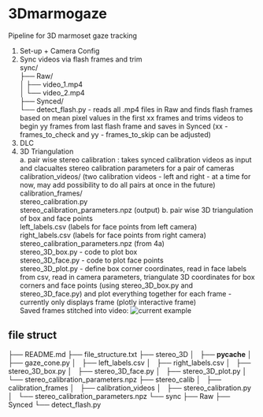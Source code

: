 # 3Dmarmogaze

Pipeline for 3D marmoset gaze tracking <br>
1. Set-up + Camera Config <br>
2. Sync videos via flash frames and trim <br>
	sync/ <br>
	├── Raw/ <br>
	│   ├── video_1.mp4 <br>
	│   └── video_2.mp4 <br>
	├── Synced/ <br>
	└── detect_flash.py - reads all .mp4 files in Raw and finds flash frames based on mean pixel values in the first xx frames and trims videos to begin yy frames from last flash frame and saves in Synced (xx - frames_to_check and yy  - frames_to_skip can be adjusted) <br>
3. DLC <br>
4. 3D Triangulation  <br>
	a. pair wise stereo calibration : takes synced calibration videos as input and clacualtes stereo calibration parameters for a pair of cameras <br>
	calibration_videos/  (two calibration videos - left and right - at a time for now, may add possibility to do all pairs at once in the future) <br>
	calibration_frames/ <br>
	stereo_calibration.py <br>
	stereo_calibration_parameters.npz (output) 
	b. pair wise 3D triangulation of box and face points <br> 
	left_labels.csv (labels for face points from left camera) <br> 
	right_labels.csv (labels for face points from right camera) <br> 
	stereo_calibration_parameters.npz (from 4a) <br>
	stereo_3D_box.py - code to plot box <br>
	stereo_3D_face.py - code to plot face points <br> 
	stereo_3D_plot.py - define box corner coordinates, read in face labels from csv, read in camera parameters, triangulate 3D coordinates for box corners and face points (using stereo_3D_box.py and stereo_3D_face.py) and plot everything together for each frame - currently only displays frame (plotly interactive frame) <br>
	Saved frames stitched into video: ![current example](https://drive.google.com/uc?export=view&id=1OCP2ramtKjVqt7a1vF60PJgLwIiJY74o)
	
## file struct 	
├── README.md
├── file_structure.txt
├── stereo_3D
│   ├── __pycache__
│   ├── gaze_cone.py
│   ├── left_labels.csv
│   ├── right_labels.csv
│   ├── stereo_3D_box.py
│   ├── stereo_3D_face.py
│   ├── stereo_3D_plot.py
│   └── stereo_calibration_parameters.npz
├── stereo_calib
│   ├── calibration_frames
│   ├── calibration_videos
│   ├── stereo_calibration.py
│   └── stereo_calibration_parameters.npz
└── sync
    ├── Raw
    ├── Synced
    └── detect_flash.py
    
	

	

	
	
	
	
